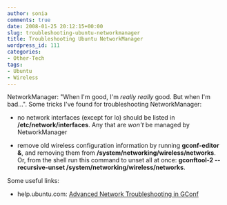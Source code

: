 ```yaml
---
author: sonia
comments: true
date: 2008-01-25 20:12:15+00:00
slug: troubleshooting-ubuntu-networkmanager
title: Troubleshooting Ubuntu NetworkManager
wordpress_id: 111
categories:
- Other-Tech
tags:
- Ubuntu
- Wireless
---
```


NetworkManager: "When I'm good, I'm _really really_ good. But when I'm bad...". Some tricks I've found for troubleshooting NetworkManager:



	
  * no network interfaces (except for lo) should be listed in **/etc/network/interfaces**. Any that are _won't_ be managed by NetworkManager

	
  * remove old wireless configuration information by running **gconf-editor &**, and removing them from **/system/networking/wireless/networks**. Or, from the shell run this command to unset all at once: **gconftool-2 --recursive-unset /system/networking/wireless/networks**.


Some useful links:

	
  * help.ubuntu.com: [Advanced Network Troubleshooting in GConf](https://help.ubuntu.com/community/WifiDocs/NetworkManager#head-d2b310228dc887b6cddf4465b6a53cdc4dc9be28)


